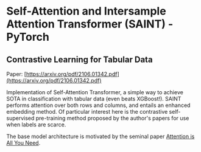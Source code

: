 # Self-Attention and Intersample Attention Transformer (SAINT) - PyTorch
## Contrastive Learning for Tabular Data

Paper: [https://arxiv.org/pdf/2106.01342.pdf](https://arxiv.org/pdf/2106.01342.pdf)

Implementation of Self-Attention Transformer, a simple way to achieve SOTA in classification with tabular data (even beats XGBoost!). SAINT performs attention over both rows and columns, and entails an enhanced embedding method. Of particular interest here is the contrastive self-supervised pre-training method proposed by the author's papers for use when labels are scarce.

The base model architecture is motivated by the seminal paper [Attention is All You Need](https://arxiv.org/abs/1706.03762).
